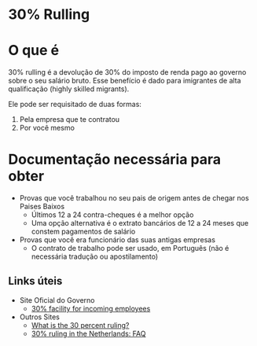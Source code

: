 # 30% Rulling

# O que é
30% rulling é a devolução de 30% do imposto de renda pago ao governo sobre o seu salário bruto.
Esse benefício é dado para imigrantes de alta qualificação (highly skilled migrants).

Ele pode ser requisitado de duas formas:
1. Pela empresa que te contratou
2. Por você mesmo

# Documentação necessária para obter

- Provas que você trabalhou no seu pais de origem antes de chegar nos Paises Baixos
    - Últimos 12 a 24 contra-cheques é a melhor opção
    - Uma opção alternativa é o extrato bancários de 12 a 24 meses que constem pagamentos de salário
- Provas que você era funcionário das suas antigas empresas
    - O contrato de trabalho pode ser usado, em Português (não é necessária tradução ou apostilamento)

## Links úteis

* Site Oficial do Governo
   * [30% facility for incoming employees](https://www.belastingdienst.nl/wps/wcm/connect/bldcontenten/belastingdienst/individuals/living_and_working/working_in_another_country_temporarily/you_are_coming_to_work_in_the_netherlands/30_facility_for_incoming_employees/)
* Outros Sites
   * [What is the 30 percent ruling?](https://www.iamexpat.nl/expat-info/taxation/30-percent-ruling/what-is-30-percent-ruling)
   * [30% ruling in the Netherlands: FAQ](https://www.iamexpat.nl/expat-info/taxation/30-percent-ruling/frequently-asked-questions)
